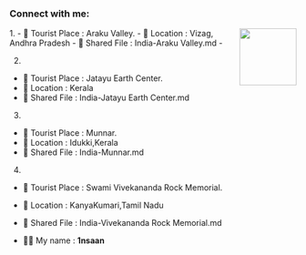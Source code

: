 ### Connect with me:

<img align="right" src="https://avatars3.githubusercontent.com/<github-id>?size=100" width="100px;" alt=""/>
1.
- 🌱 Tourist Place : Araku Valley.
- 👯 Location : Vizag, Andhra Pradesh
- 📄 Shared File : India-Araku Valley.md
- 


2.
- 🌱 Tourist Place : Jatayu Earth Center.
- 👯 Location : Kerala
- 📄 Shared File : India-Jatayu Earth Center.md



3.
- 🌱 Tourist Place : Munnar.
- 👯 Location : Idukki,Kerala
- 📄 Shared File : India-Munnar.md


4.
- 🌱 Tourist Place : Swami Vivekananda Rock Memorial.
- 👯 Location : KanyaKumari,Tamil Nadu
- 📄 Shared File : India-Vivekananda Rock Memorial.md
  
- 👨‍💻 My name : **1nsaan**
